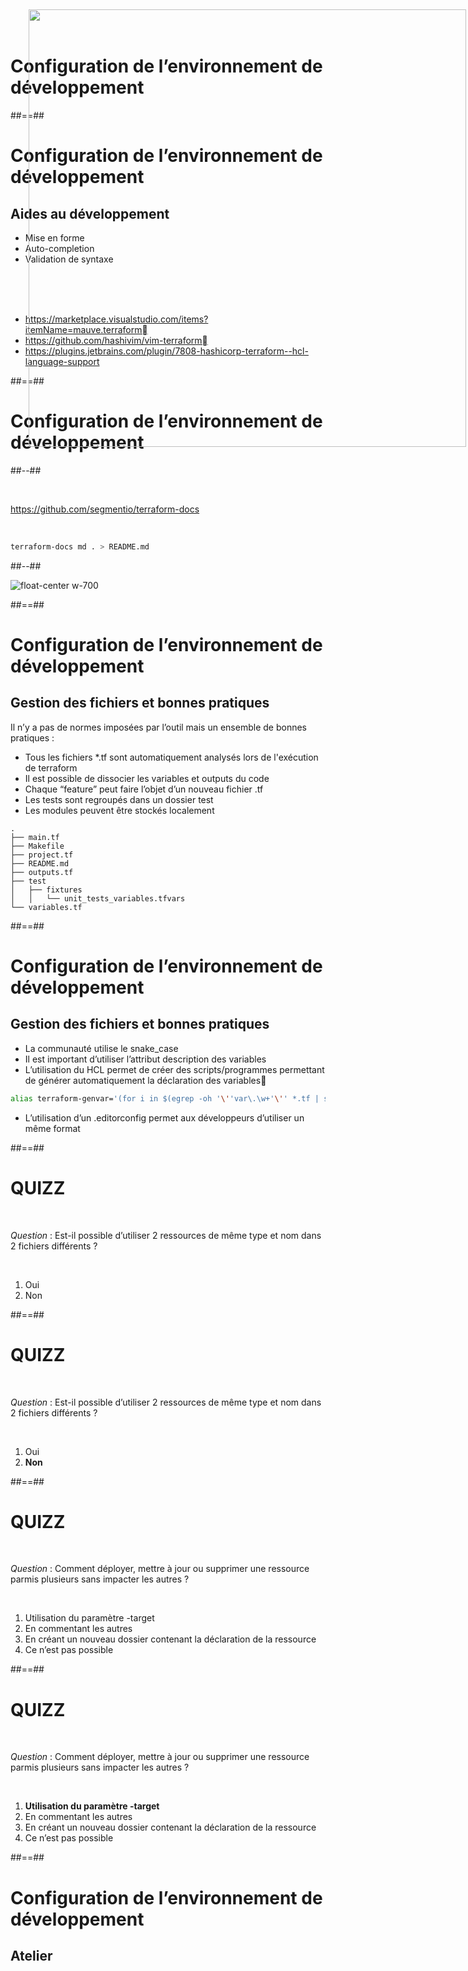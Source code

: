 <!-- .slide: class="transition"-->

# Configuration de l’environnement de développement

##==##
<!-- .slide: -->

# Configuration de l’environnement de développement

## Aides au développement

<img style="position:fixed;top:15px;right:3px;height:700px" src="./assets/images/ide.png">


* Mise en forme
* Auto-completion
* Validation de syntaxe

<br/><br/><br/>

* https://marketplace.visualstudio.com/items?itemName=mauve.terraform
* https://github.com/hashivim/vim-terraform
* https://plugins.jetbrains.com/plugin/7808-hashicorp-terraform--hcl-language-support

##==##
<!--.slide: class="two-column-layout"-->

# Configuration de l’environnement de développement

##--##
<!-- .slide: class="with-code-bg-dark" -->

<br/>

https://github.com/segmentio/terraform-docs

<br/> 

```bash
terraform-docs md . > README.md
```



##--##
<!-- .slide: class="center" -->

![float-center w-700](./assets/images/g418fd663c2_0_746.png)

##==##
<!-- .slide: -->
# Configuration de l’environnement de développement

## Gestion des fichiers et bonnes pratiques
Il n’y a pas de normes imposées par l’outil mais un ensemble de bonnes pratiques : 
* Tous les fichiers *.tf sont automatiquement analysés lors de l'exécution de terraform
* Il est possible de dissocier les variables et outputs du code
* Chaque “feature” peut faire l’objet d’un nouveau fichier .tf
* Les tests sont regroupés dans un dossier test
* Les modules peuvent être stockés localement

```
.
├── main.tf
├── Makefile
├── project.tf
├── README.md
├── outputs.tf
├── test
│   ├── fixtures
│   │   └── unit_tests_variables.tfvars
└── variables.tf
```

##==##
<!-- .slide: class="with-code-bg-dark"-->

# Configuration de l’environnement de développement

## Gestion des fichiers et bonnes pratiques

* La communauté utilise le snake_case
* Il est important d’utiliser l’attribut description des variables
* L’utilisation du HCL permet de créer des scripts/programmes permettant de générer automatiquement la déclaration des variables

```bash
alias terraform-genvar='(for i in $(egrep -oh '\''var\.\w+'\'' *.tf | sed -nr '\''s/var\.//p'\''); do echo "variable \"$i\" {}"; done;)'
```


* L’utilisation d’un .editorconfig permet aux développeurs d’utiliser un même format

##==##
<!-- .slide:-->

# QUIZZ

<br/>

*Question* : Est-il possible d’utiliser 2 ressources de même type et nom dans 2 fichiers différents ? 

<br/>

1. Oui
2. Non

##==##
<!-- .slide:-->

# QUIZZ

<br/>

*Question* : Est-il possible d’utiliser 2 ressources de même type et nom dans 2 fichiers différents ? 

<br/>

1. Oui
2. **Non**


##==##
<!-- .slide:-->

# QUIZZ

<br/>

*Question* : Comment déployer, mettre à jour ou supprimer une ressource parmis plusieurs sans impacter les autres ?

<br/>

1. Utilisation du paramètre -target
2. En commentant les autres
3. En créant un nouveau dossier contenant la déclaration de la ressource
4. Ce n’est pas possible

##==##
<!-- .slide:-->

# QUIZZ

<br/>

*Question* : Comment déployer, mettre à jour ou supprimer une ressource parmis plusieurs sans impacter les autres ?

<br/>

1. **Utilisation du paramètre -target**
2. En commentant les autres
3. En créant un nouveau dossier contenant la déclaration de la ressource
4. Ce n’est pas possible

##==##
<!-- .slide: class="exercice" -->

# Configuration de l’environnement de développement
 
## Atelier
